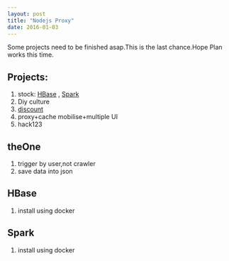 ```yaml
---
layout: post
title: "Nodejs Proxy"
date: 2016-01-03
---
```


Some projects need to be finished asap.This is the last chance.Hope Plan works this time.
	
## Projects:
1. stock: [HBase](#HBase) , [Spark](#Spark)
1. Diy culture
2. [discount](#discount)
2. proxy+cache mobilise+multiple UI
2. hack123

## <a name="discount"></a>theOne
1. trigger by user,not crawler
2. save data into json

## <a name="HBase"></a>HBase
1. install using docker

## <a name="Spark"></a>Spark
1. install using docker

